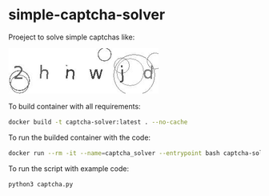 # simple-captcha-solver
Proeject to solve simple captchas like: 

![captcha image](example.jpg "Captcha example")

To build container with all requirements:

```sh
docker build -t captcha-solver:latest . --no-cache
```

To run the builded container with the code:

```sh
docker run --rm -it --name=captcha_solver --entrypoint bash captcha-solver:latest 
```

To run the script with example code:
```sh
python3 captcha.py
```